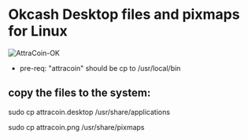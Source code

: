 # Okcash Desktop files and pixmaps for Linux

![AttraCoin-OK](http://i.imgur.com/rpzMWd6.png)

* pre-req: "attracoin" should be cp to /usr/local/bin

## copy the files to the system:

sudo cp attracoin.desktop /usr/share/applications 

sudo cp attracoin.png /usr/share/pixmaps
